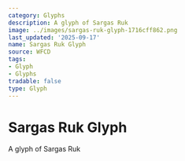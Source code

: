 ```yaml
---
category: Glyphs
description: A glyph of Sargas Ruk
image: ../images/sargas-ruk-glyph-1716cff862.png
last_updated: '2025-09-17'
name: Sargas Ruk Glyph
source: WFCD
tags:
- Glyph
- Glyphs
tradable: false
type: Glyph
---
```


# Sargas Ruk Glyph

A glyph of Sargas Ruk

